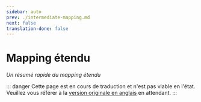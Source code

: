 ```yaml
---
sidebar: auto
prev: ./intermediate-mapping.md
next: false
translation-done: false
---
```

# Mapping étendu
_Un résumé rapide du mapping étendu_

::: danger
Cette page est en cours de traduction et n'est pas viable en l'état. Veuillez vous référer à la [version originale en anglais](/mapping/extended-mapping.md) en attendant.
:::
